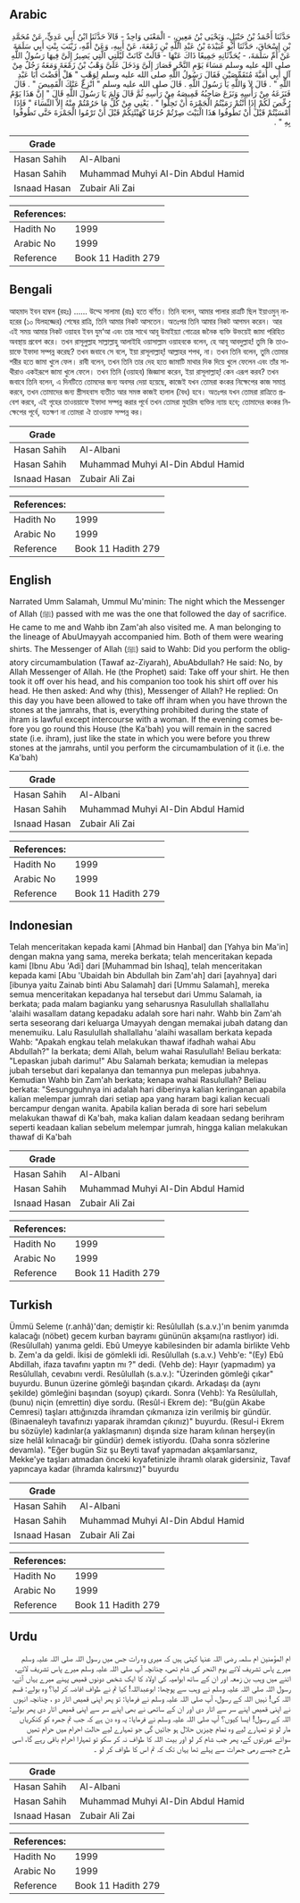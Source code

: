 ## Arabic


<div dir="rtl" lang="ar" style={{fontSize:'larger',backgroundColor:'#f8f9fa',padding:20}}>
حَدَّثَنَا أَحْمَدُ بْنُ حَنْبَلٍ، وَيَحْيَى بْنُ مَعِينٍ، - الْمَعْنَى وَاحِدٌ - قَالاَ حَدَّثَنَا ابْنُ أَبِي عَدِيٍّ، عَنْ مُحَمَّدِ بْنِ إِسْحَاقَ، حَدَّثَنَا أَبُو عُبَيْدَةَ بْنُ عَبْدِ اللَّهِ بْنِ زَمْعَةَ، عَنْ أَبِيهِ، وَعَنْ أُمِّهِ، زَيْنَبَ بِنْتِ أَبِي سَلَمَةَ عَنْ أُمِّ سَلَمَةَ، - يُحَدِّثَانِهِ جَمِيعًا ذَاكَ عَنْهَا - قَالَتْ كَانَتْ لَيْلَتِي الَّتِي يَصِيرُ إِلَىَّ فِيهَا رَسُولُ اللَّهِ صلى الله عليه وسلم مَسَاءَ يَوْمِ النَّحْرِ فَصَارَ إِلَىَّ وَدَخَلَ عَلَىَّ وَهْبُ بْنُ زَمْعَةَ وَمَعَهُ رَجُلٌ مِنْ آلِ أَبِي أُمَيَّةَ مُتَقَمِّصَيْنِ فَقَالَ رَسُولُ اللَّهِ صلى الله عليه وسلم لِوَهْبٍ ‏"‏ هَلْ أَفَضْتَ أَبَا عَبْدِ اللَّهِ ‏"‏ ‏.‏ قَالَ لاَ وَاللَّهِ يَا رَسُولَ اللَّهِ ‏.‏ قَالَ صلى الله عليه وسلم ‏"‏ انْزِعْ عَنْكَ الْقَمِيصَ ‏"‏ ‏.‏ قَالَ فَنَزَعَهُ مِنْ رَأْسِهِ وَنَزَعَ صَاحِبُهُ قَمِيصَهُ مِنْ رَأْسِهِ ثُمَّ قَالَ وَلِمَ يَا رَسُولَ اللَّهِ قَالَ ‏"‏ إِنَّ هَذَا يَوْمٌ رُخِّصَ لَكُمْ إِذَا أَنْتُمْ رَمَيْتُمُ الْجَمْرَةَ أَنْ تَحِلُّوا ‏"‏ ‏.‏ يَعْنِي مِنْ كُلِّ مَا حَرُمْتُمْ مِنْهُ إِلاَّ النِّسَاءَ ‏"‏ فَإِذَا أَمْسَيْتُمْ قَبْلَ أَنْ تَطُوفُوا هَذَا الْبَيْتَ صِرْتُمْ حُرُمًا كَهَيْئَتِكُمْ قَبْلَ أَنْ تَرْمُوا الْجَمْرَةَ حَتَّى تَطُوفُوا بِهِ ‏"‏ ‏.‏
</div>
<div style={{backgroundColor:'#f8f9fa',padding:20, marginBottom: 10}}><table> <thead> <tr> <th>Grade</th> <th></th> </tr> </thead> <tbody> <tr><td>Hasan Sahih</td><td>Al-Albani</td></tr><tr><td>Hasan Sahih</td><td>Muhammad Muhyi Al-Din Abdul Hamid</td></tr><tr><td>Isnaad Hasan</td><td>Zubair Ali Zai</td></tr></tbody></table><table> <thead> <tr> <th>References:</th> <th></th> </tr> </thead> <tbody><tr><td>Hadith No</td><td>1999</td></tr><tr><td>Arabic No</td><td>1999</td></tr><tr><td>Reference</td><td>Book 11 Hadith 279</td></tr></tbody></table></div>

## Bengali


<div dir="ltr" lang="bn" style={{fontSize:'larger',backgroundColor:'#f8f9fa',padding:20}}>
আহমাদ ইবন হাম্বল (রহঃ) ...... উম্মে সালামা (রাঃ) হতে বর্ণিত। তিনি বলেন, আমার পালার রাত্রটি ছিল ইয়াওমুন্ নাহরের (১০ যিলহজ্জের) শেষের রাত্রি, তিনি আমার নিকট আসতেন। অতঃপর তিনি আমার নিকট আগমন করেন। আর এই সময় আমার নিকট ওয়াহব ইবন যুম‘আ এবং তার সাথে আবূ উমাইয়্যা গোত্রের জনৈক ব্যক্তি উভয়েই জামা পরিহিত অবস্থায় প্রবেশ করে। তখন রাসূলুল্লাহ সাল্লাল্লাহু আলাইহি ওয়াসাল্লাম ওয়াহবকে বলেন, হে আবূ আবদুল্লাহ! তুমি কি তাওয়াফে ইফাদা সম্পন্ন করেছ? তখন জবাবে সে বলে, ইয়া রাসূলাল্লাহ্! আল্লাহর শপথ, না। তখন তিনি বলেন, তুমি তোমার শরীর হতে জামা খুলে ফেল। রাবী বলেন, তখন তিনি তার দেহ হতে জামাটি মাথার দিক দিয়ে খুলে ফেলেন এবং তাঁর সাথীরাও একইরূপে জামা খুলে ফেলে। তখন তিনি (ওয়াহব) জিজ্ঞাসা করেন, ইয়া রাসূলাল্লাহ্! কেন এরূপ করব? তখন জবাবে তিনি বলেন, এ দিনটিতে তোমদের জন্য অবসর দেয়া হয়েছে, কাজেই যখন তোমরা কংকর নিক্ষেপের কাজ সমাপ্ত করবে, তখন তোমাদের জন্য স্ত্রীসহবাস ব্যতীত আর সমস্ত কাজই হালাল (বৈধ) হবে। অতঃপর যখন তোমরা রাত্রিতে প্রবেশ করবে, এই গৃহের তাওয়য়াফে ইফাদা সম্পন্ন করার পূর্বে তখন তোমরা মুহরিম ব্যক্তির ন্যায় হবে; তোমাদের কংকর নিক্ষেপের পূর্বে, যতক্ষণ না তোমরা ঐ তাওয়াফ সম্পন্ন কর।
</div>
<div style={{backgroundColor:'#f8f9fa',padding:20, marginBottom: 10}}><table> <thead> <tr> <th>Grade</th> <th></th> </tr> </thead> <tbody> <tr><td>Hasan Sahih</td><td>Al-Albani</td></tr><tr><td>Hasan Sahih</td><td>Muhammad Muhyi Al-Din Abdul Hamid</td></tr><tr><td>Isnaad Hasan</td><td>Zubair Ali Zai</td></tr></tbody></table><table> <thead> <tr> <th>References:</th> <th></th> </tr> </thead> <tbody><tr><td>Hadith No</td><td>1999</td></tr><tr><td>Arabic No</td><td>1999</td></tr><tr><td>Reference</td><td>Book 11 Hadith 279</td></tr></tbody></table></div>

## English


<div dir="ltr" lang="en" style={{fontSize:'larger',backgroundColor:'#f8f9fa',padding:20}}>
Narrated Umm Salamah, Ummul Mu'minin: The night which the Messenger of Allah (ﷺ) passed with me was the one that followed the day of sacrifice. He came to me and Wahb ibn Zam'ah also visited me. A man belonging to the lineage of AbuUmayyah accompanied him. Both of them were wearing shirts. The Messenger of Allah (ﷺ) said to Wahb: Did you perform the obligatory circumambulation (Tawaf az-Ziyarah), AbuAbdullah? He said: No, by Allah Messenger of Allah. He (the Prophet) said: Take off your shirt. He then took it off over his head, and his companion too took his shirt off over his head. He then asked: And why (this), Messenger of Allah? He replied: On this day you have been allowed to take off ihram when you have thrown the stones at the jamrahs, that is, everything prohibited during the state of ihram is lawful except intercourse with a woman. If the evening comes before you go round this House (the Ka'bah) you will remain in the sacred state (i.e. ihram), just like the state in which you were before you threw stones at the jamrahs, until you perform the circumambulation of it (i.e. the Ka'bah)
</div>
<div style={{backgroundColor:'#f8f9fa',padding:20, marginBottom: 10}}><table> <thead> <tr> <th>Grade</th> <th></th> </tr> </thead> <tbody> <tr><td>Hasan Sahih</td><td>Al-Albani</td></tr><tr><td>Hasan Sahih</td><td>Muhammad Muhyi Al-Din Abdul Hamid</td></tr><tr><td>Isnaad Hasan</td><td>Zubair Ali Zai</td></tr></tbody></table><table> <thead> <tr> <th>References:</th> <th></th> </tr> </thead> <tbody><tr><td>Hadith No</td><td>1999</td></tr><tr><td>Arabic No</td><td>1999</td></tr><tr><td>Reference</td><td>Book 11 Hadith 279</td></tr></tbody></table></div>

## Indonesian


<div dir="ltr" lang="id" style={{fontSize:'larger',backgroundColor:'#f8f9fa',padding:20}}>
Telah menceritakan kepada kami [Ahmad bin Hanbal] dan [Yahya bin Ma'in] dengan makna yang sama, mereka berkata; telah menceritakan kepada kami [Ibnu Abu 'Adi] dari [Muhammad bin Ishaq], telah menceritakan kepada kami [Abu 'Ubaidah bin Abdullah bin Zam'ah] dari [ayahnya] dari [ibunya yaitu Zainab binti Abu Salamah] dari [Ummu Salamah], mereka semua menceritakan kepadanya hal tersebut dari Ummu Salamah, ia berkata; pada malam bagianku yang seharusnya Rasulullah shallallahu 'alaihi wasallam datang kepadaku adalah sore hari nahr. Wahb bin Zam'ah serta seseorang dari keluarga Umayyah dengan memakai jubah datang dan menemuiku. Lalu Rasulullah shallallahu 'alaihi wasallam berkata kepada Wahb: "Apakah engkau telah melakukan thawaf ifadhah wahai Abu Abdullah?" Ia berkata; demi Allah, belum wahai Rasulullah! Beliau berkata: "Lepaskan jubah darimu!" Abu Salamah berkata; kemudian ia melepas jubah tersebut dari kepalanya dan temannya pun melepas jubahnya. Kemudian Wahb bin Zam'ah berkata; kenapa wahai Rasulullah? Beliau berkata: "Sesungguhnya ini adalah hari diberinya kalian keringanan apabila kalian melempar jumrah dari setiap apa yang haram bagi kalian kecuali bercampur dengan wanita. Apabila kalian berada di sore hari sebelum melakukan thawaf di Ka'bah, maka kalian dalam keadaan sedang berihram seperti keadaan kalian sebelum melempar jumrah, hingga kalian melakukan thawaf di Ka'bah
</div>
<div style={{backgroundColor:'#f8f9fa',padding:20, marginBottom: 10}}><table> <thead> <tr> <th>Grade</th> <th></th> </tr> </thead> <tbody> <tr><td>Hasan Sahih</td><td>Al-Albani</td></tr><tr><td>Hasan Sahih</td><td>Muhammad Muhyi Al-Din Abdul Hamid</td></tr><tr><td>Isnaad Hasan</td><td>Zubair Ali Zai</td></tr></tbody></table><table> <thead> <tr> <th>References:</th> <th></th> </tr> </thead> <tbody><tr><td>Hadith No</td><td>1999</td></tr><tr><td>Arabic No</td><td>1999</td></tr><tr><td>Reference</td><td>Book 11 Hadith 279</td></tr></tbody></table></div>

## Turkish


<div dir="ltr" lang="tr" style={{fontSize:'larger',backgroundColor:'#f8f9fa',padding:20}}>
Ümmü Seleme (r.anhâ)'dan; demiştir ki: Resûlullah (s.a.v.)'ın benim yanımda kalacağı (nöbet) gecem kurban bayramı gününün akşamı(na rastlıyor) idi. (Resûlullah) yanıma geldi. Ebû Umeyye kabilesinden bir adamla birlikte Vehb b. Zem'a da geldi. İkisi de gömlekli idi. Resûlullah (s.a.v.) Vehb'e: "(Ey) Ebû Abdillah, ifaza tavafını yaptın mı ?" dedi. (Vehb de): Hayır (yapmadım) ya Resûlullah, cevabını verdi. Resûlullah (s.a.v.): "Üzerinden gömleği çıkar" buyurdu. Bunun üzerine gömleği başından çıkardı. Arkadaşı da (aynı şekilde) gömleğini başından (soyup) çıkardı. Sonra (Vehb): Ya Resûlullah, (bunu) niçin (emrettin) diye sordu. (Resûl-i Ekrem de): “Bu(gün Akabe Cemresi) taşları attığınızda ihramdan çıkmanıza izin verilmiş bir gündür. (Binaenaleyh tavafınızı yaparak ihramdan çıkınız)" buyurdu. (Resul-i Ekrem bu sözüyle) kadınlar(a yaklaşmanın) dışında size haram kılınan herşey(in size helâl kılınacağı bir gündür) demek istiyordu. (Daha sonra sözlerine devamla). "Eğer bugün Siz şu Beyti tavaf yapmadan akşamlarsanız, Mekke'ye taşları atmadan önceki kıyafetinizle ihramlı olarak gidersiniz, Tavaf yapıncaya kadar (ihramda kalırsınız)" buyurdu
</div>
<div style={{backgroundColor:'#f8f9fa',padding:20, marginBottom: 10}}><table> <thead> <tr> <th>Grade</th> <th></th> </tr> </thead> <tbody> <tr><td>Hasan Sahih</td><td>Al-Albani</td></tr><tr><td>Hasan Sahih</td><td>Muhammad Muhyi Al-Din Abdul Hamid</td></tr><tr><td>Isnaad Hasan</td><td>Zubair Ali Zai</td></tr></tbody></table><table> <thead> <tr> <th>References:</th> <th></th> </tr> </thead> <tbody><tr><td>Hadith No</td><td>1999</td></tr><tr><td>Arabic No</td><td>1999</td></tr><tr><td>Reference</td><td>Book 11 Hadith 279</td></tr></tbody></table></div>

## Urdu


<div dir="rtl" lang="ur" style={{fontSize:'larger',backgroundColor:'#f8f9fa',padding:20}}>
ام المؤمنین ام سلمہ رضی اللہ عنہا کہتی ہیں کہ میری وہ رات جس میں رسول اللہ صلی اللہ علیہ وسلم میرے پاس تشریف لائے یوم النحر کی شام تھی، چنانچہ آپ صلی اللہ علیہ وسلم میرے پاس تشریف لائے، اتنے میں وہب بن زمعہ اور ان کے ساتھ ابوامیہ کی اولاد کا ایک شخص دونوں قمیص پہنے میرے یہاں آئے، رسول اللہ صلی اللہ علیہ وسلم نے وہب سے پوچھا: ابوعبداللہ! کیا تم نے طواف افاضہ کر لیا؟ وہ بولے: قسم اللہ کی! نہیں اللہ کے رسول، آپ صلی اللہ علیہ وسلم نے فرمایا: تو پھر اپنی قمیص اتار دو ، چنانچہ انہوں نے اپنی قمیص اپنے سر سے اتار دی اور ان کے ساتھی نے بھی اپنے سر سے اپنی قمیص اتار دی پھر بولے: اللہ کے رسول! ایسا کیوں؟ آپ صلی اللہ علیہ وسلم نے فرمایا: یہ وہ دن ہے کہ جب تم جمرہ کو کنکریاں مار لو تو تمہارے لیے وہ تمام چیزیں حلال ہو جائیں گی جو تمہارے لیے حالت احرام میں حرام تھیں سوائے عورتوں کے، پھر جب شام کر لو اور بیت اللہ کا طواف نہ کر سکو تو تمہارا احرام باقی رہے گا، اسی طرح جیسے رمی جمرات سے پہلے تھا یہاں تک کہ تم اس کا طواف کر لو ۔
</div>
<div style={{backgroundColor:'#f8f9fa',padding:20, marginBottom: 10}}><table> <thead> <tr> <th>Grade</th> <th></th> </tr> </thead> <tbody> <tr><td>Hasan Sahih</td><td>Al-Albani</td></tr><tr><td>Hasan Sahih</td><td>Muhammad Muhyi Al-Din Abdul Hamid</td></tr><tr><td>Isnaad Hasan</td><td>Zubair Ali Zai</td></tr></tbody></table><table> <thead> <tr> <th>References:</th> <th></th> </tr> </thead> <tbody><tr><td>Hadith No</td><td>1999</td></tr><tr><td>Arabic No</td><td>1999</td></tr><tr><td>Reference</td><td>Book 11 Hadith 279</td></tr></tbody></table></div>